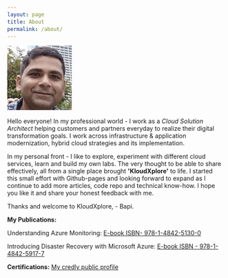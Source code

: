 ```yaml
---
layout: page
title: About
permalink: /about/
---
```

![Alt text](images/profilepic.png)

Hello everyone! In my professional world - I work as a *Cloud Solution Architect* helping customers and partners everyday to realize their digital transformation goals. I work across infrastructure & application modernization, hybrid cloud strategies and its implementation.

In my personal front - I like to explore, experiment with different cloud services, learn and build my own labs. The very thought to be able to share effectively, all from a single place brought **'KloudXplore'** to life. I started this small effort with Github-pages and looking forward to expand as I continue to add more articles, code repo and technical know-how. I hope you like it and share your honest feedback with me.

Thanks and welcome to KloudXplore, - Bapi.

**My Publications:**

Understanding Azure Monitoring: [E-book ISBN- 978-1-4842-5130-0][book-monitor]

Introducing Disaster Recovery with Microsoft Azure: [E-book ISBN - 978-1-4842-5917-7][book-dr]

**Certifications:**  [My credly public profile][credly-profile]

[book-monitor]: https://link.springer.com/book/10.1007/978-1-4842-5130-0
[book-dr]: https://link.springer.com/book/10.1007/978-1-4842-5917-7
[credly-profile]: https://www.credly.com/users/bapi-chakraborty/badges

